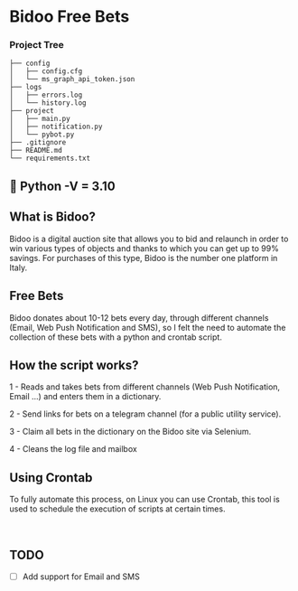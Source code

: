 # Bidoo Free Bets

### Project Tree
```
├── config
│   ├── config.cfg
│   └── ms_graph_api_token.json
├── logs
│   ├── errors.log
│   └── history.log
├── project
│   ├── main.py
│   ├── notification.py
│   └── pybot.py
├── .gitignore
├── README.md
└── requirements.txt

```

🐍 Python -V = 3.10
-------

## What is Bidoo?

Bidoo is a digital auction site that allows you to bid and relaunch in order to win various types of objects and thanks to which you can get up to 99% savings. For purchases of this type, Bidoo is the number one platform in Italy.

## Free Bets

Bidoo donates about 10-12 bets every day, through different channels (Email, Web Push Notification and SMS), so I felt the need to automate the collection of these bets with a python and crontab script.

## How the script works?

1 - Reads and takes bets from different channels (Web Push Notification, Email ...) and enters them in a dictionary.

2 - Send links for bets on a telegram channel (for a public utility service).

3 - Claim all bets in the dictionary on the Bidoo site via Selenium.

4 - Cleans the log file and mailbox

## Using Crontab

To fully automate this process, on Linux you can use Crontab, this tool is used to schedule the execution of scripts at certain times.

<br>

## TODO

- [ ] Add support for Email and SMS

<br>